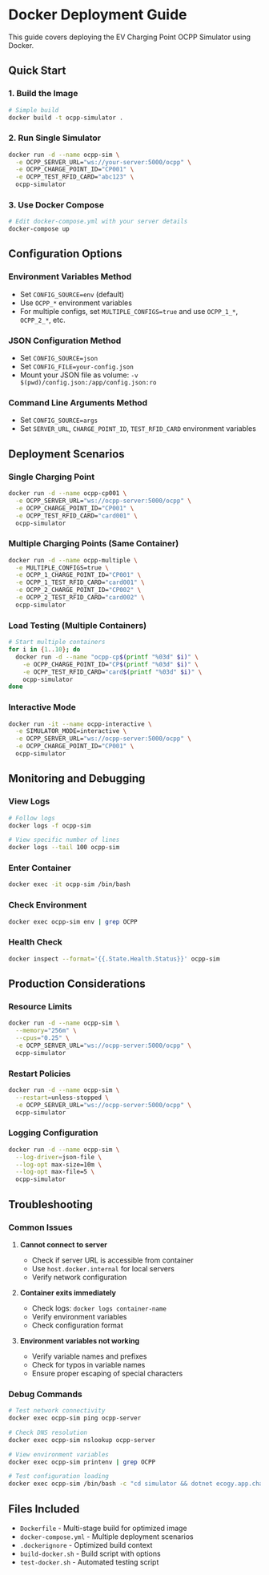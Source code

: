 # Docker Deployment Guide

This guide covers deploying the EV Charging Point OCPP Simulator using Docker.

## Quick Start

### 1. Build the Image
```bash
# Simple build
docker build -t ocpp-simulator .

```

### 2. Run Single Simulator
```bash
docker run -d --name ocpp-sim \
  -e OCPP_SERVER_URL="ws://your-server:5000/ocpp" \
  -e OCPP_CHARGE_POINT_ID="CP001" \
  -e OCPP_TEST_RFID_CARD="abc123" \
  ocpp-simulator
```

### 3. Use Docker Compose
```bash
# Edit docker-compose.yml with your server details
docker-compose up
```

## Configuration Options

### Environment Variables Method
- Set `CONFIG_SOURCE=env` (default)
- Use `OCPP_*` environment variables
- For multiple configs, set `MULTIPLE_CONFIGS=true` and use `OCPP_1_*`, `OCPP_2_*`, etc.

### JSON Configuration Method
- Set `CONFIG_SOURCE=json`
- Set `CONFIG_FILE=your-config.json`
- Mount your JSON file as volume: `-v $(pwd)/config.json:/app/config.json:ro`

### Command Line Arguments Method
- Set `CONFIG_SOURCE=args`
- Set `SERVER_URL`, `CHARGE_POINT_ID`, `TEST_RFID_CARD` environment variables

## Deployment Scenarios

### Single Charging Point
```bash
docker run -d --name ocpp-cp001 \
  -e OCPP_SERVER_URL="ws://ocpp-server:5000/ocpp" \
  -e OCPP_CHARGE_POINT_ID="CP001" \
  -e OCPP_TEST_RFID_CARD="card001" \
  ocpp-simulator
```

### Multiple Charging Points (Same Container)
```bash
docker run -d --name ocpp-multiple \
  -e MULTIPLE_CONFIGS=true \
  -e OCPP_1_CHARGE_POINT_ID="CP001" \
  -e OCPP_1_TEST_RFID_CARD="card001" \
  -e OCPP_2_CHARGE_POINT_ID="CP002" \
  -e OCPP_2_TEST_RFID_CARD="card002" \
  ocpp-simulator
```

### Load Testing (Multiple Containers)
```bash
# Start multiple containers
for i in {1..10}; do
  docker run -d --name "ocpp-cp$(printf "%03d" $i)" \
    -e OCPP_CHARGE_POINT_ID="CP$(printf "%03d" $i)" \
    -e OCPP_TEST_RFID_CARD="card$(printf "%03d" $i)" \
    ocpp-simulator
done
```

### Interactive Mode
```bash
docker run -it --name ocpp-interactive \
  -e SIMULATOR_MODE=interactive \
  -e OCPP_SERVER_URL="ws://ocpp-server:5000/ocpp" \
  -e OCPP_CHARGE_POINT_ID="CP001" \
  ocpp-simulator
```

## Monitoring and Debugging

### View Logs
```bash
# Follow logs
docker logs -f ocpp-sim

# View specific number of lines
docker logs --tail 100 ocpp-sim
```

### Enter Container
```bash
docker exec -it ocpp-sim /bin/bash
```

### Check Environment
```bash
docker exec ocpp-sim env | grep OCPP
```

### Health Check
```bash
docker inspect --format='{{.State.Health.Status}}' ocpp-sim
```

## Production Considerations

### Resource Limits
```bash
docker run -d --name ocpp-sim \
  --memory="256m" \
  --cpus="0.25" \
  -e OCPP_SERVER_URL="ws://ocpp-server:5000/ocpp" \
  ocpp-simulator
```

### Restart Policies
```bash
docker run -d --name ocpp-sim \
  --restart=unless-stopped \
  -e OCPP_SERVER_URL="ws://ocpp-server:5000/ocpp" \
  ocpp-simulator
```

### Logging Configuration
```bash
docker run -d --name ocpp-sim \
  --log-driver=json-file \
  --log-opt max-size=10m \
  --log-opt max-file=5 \
  ocpp-simulator
```

## Troubleshooting

### Common Issues

1. **Cannot connect to server**
   - Check if server URL is accessible from container
   - Use `host.docker.internal` for local servers
   - Verify network configuration

2. **Container exits immediately**
   - Check logs: `docker logs container-name`
   - Verify environment variables
   - Check configuration format

3. **Environment variables not working**
   - Verify variable names and prefixes
   - Check for typos in variable names
   - Ensure proper escaping of special characters

### Debug Commands
```bash
# Test network connectivity
docker exec ocpp-sim ping ocpp-server

# Check DNS resolution
docker exec ocpp-sim nslookup ocpp-server

# View environment variables
docker exec ocpp-sim printenv | grep OCPP

# Test configuration loading
docker exec ocpp-sim /bin/bash -c "cd simulator && dotnet ecogy.app.chargepoint.simulator.dll --help"
```

## Files Included

- `Dockerfile` - Multi-stage build for optimized image
- `docker-compose.yml` - Multiple deployment scenarios
- `.dockerignore` - Optimized build context
- `build-docker.sh` - Build script with options
- `test-docker.sh` - Automated testing script